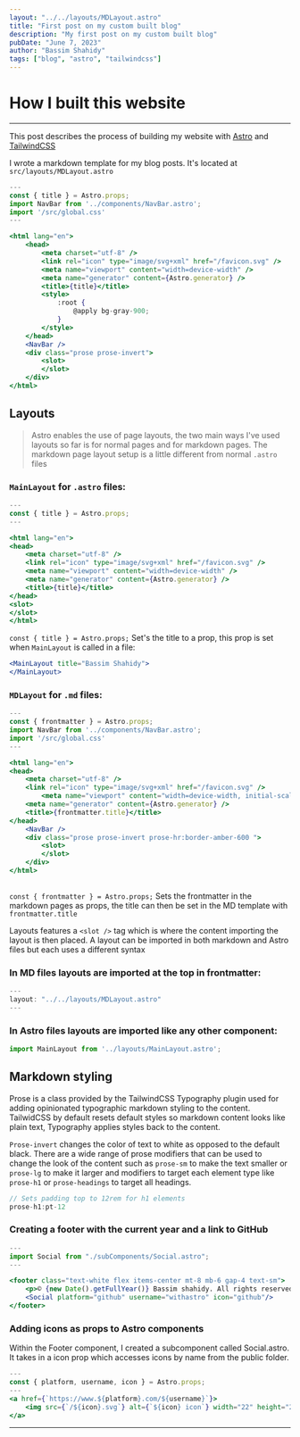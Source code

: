 ```yaml
---
layout: "../../layouts/MDLayout.astro"
title: "First post on my custom built blog"
description: "My first post on my custom built blog"
pubDate: "June 7, 2023"
author: "Bassim Shahidy"
tags: ["blog", "astro", "tailwindcss"]
---
```


# How I built this website
---
This post describes the process of building my website with [Astro](https://astro.build) and [TailwindCSS](https://tailwindcss.com/)

I wrote a markdown template for my blog posts. It's located at `src/layouts/MDLayout.astro`

```jsx
---
const { title } = Astro.props;
import NavBar from '../components/NavBar.astro';
import '/src/global.css'
---

<html lang="en">
	<head>
		<meta charset="utf-8" />
		<link rel="icon" type="image/svg+xml" href="/favicon.svg" />
		<meta name="viewport" content="width=device-width" />
		<meta name="generator" content={Astro.generator} />
		<title>{title}</title>
        <style>
            :root {
                @apply bg-gray-900;
            }
        </style>
	</head>
    <NavBar />
    <div class="prose prose-invert">
        <slot>
        </slot>
    </div>
</html>
```

## Layouts

>Astro enables the use of page layouts, the two main ways I've used layouts so far is for normal pages and for markdown pages. The markdown page layout setup is a little different from normal `.astro` files

### `MainLayout` for `.astro` files:

```jsx
---
const { title } = Astro.props;
---

<html lang="en">
<head>
    <meta charset="utf-8" />
    <link rel="icon" type="image/svg+xml" href="/favicon.svg" />
    <meta name="viewport" content="width=device-width" />
    <meta name="generator" content={Astro.generator} />
    <title>{title}</title>
</head>
<slot>
</slot>
</html>
```

`const { title } = Astro.props;` Set's the title to a prop, this prop is set when `MainLayout` is called in a file:

```jsx
<MainLayout title="Bassim Shahidy">
</MainLayout>
```

### `MDLayout` for `.md` files:

```jsx
---
const { frontmatter } = Astro.props;
import NavBar from '../components/NavBar.astro';
import '/src/global.css'
---

<html lang="en">
<head>
    <meta charset="utf-8" />
    <link rel="icon" type="image/svg+xml" href="/favicon.svg" />
        <meta name="viewport" content="width=device-width, initial-scale=1" />
    <meta name="generator" content={Astro.generator} />
    <title>{frontmatter.title}</title>
</head>
    <NavBar />
    <div class="prose prose-invert prose-hr:border-amber-600 ">
        <slot>
        </slot>
    </div>
</html>
		  
```

`const { frontmatter } = Astro.props;` Sets the frontmatter in the markdown pages as props, the title can then be set in the MD template with `frontmatter.title`

Layouts features a `<slot />` tag which is where the content importing the layout is then placed.
A layout can be imported in both markdown and Astro files but each uses a different syntax

### In MD files layouts are imported at the top in frontmatter:

```jsx
---
layout: "../../layouts/MDLayout.astro"
---
```
### In Astro files layouts are imported like any other component:

```jsx
import MainLayout from '../layouts/MainLayout.astro';
```

## Markdown styling

Prose is a class provided by the TailwindCSS Typography plugin used for adding opinionated typographic markdown styling to the content. TailwidCSS by default resets default styles so markdown content looks like plain text, Typography applies styles back to the content.

`Prose-invert` changes the color of text to white as opposed to the default black.
There are a wide range of prose modifiers that can be used to change the look of the content such as `prose-sm` to make the text smaller or `prose-lg` to make it larger and modifiers to target each element type like `prose-h1` or `prose-headings` to target all headings.

```jsx
// Sets padding top to 12rem for h1 elements
prose-h1:pt-12
```
### Creating a footer with the current year and a link to GitHub
```jsx
---
import Social from "./subComponents/Social.astro";
---

<footer class="text-white flex items-center mt-8 mb-6 gap-4 text-sm">
    <p>© {new Date().getFullYear()} Bassim shahidy. All rights reserved.</p>
    <Social platform="github" username="withastro" icon="github"/>
</footer>
```


### Adding icons as props to Astro components
Within the Footer component, I created a subcomponent called Social.astro. It takes in a icon prop which accesses icons by name from the public folder. 
```jsx
---
const { platform, username, icon } = Astro.props;
---
<a href={`https://www.${platform}.com/${username}`}>
    <img src={`/${icon}.svg`} alt={`${icon} icon`} width="22" height="22"/>
</a>

```
---
